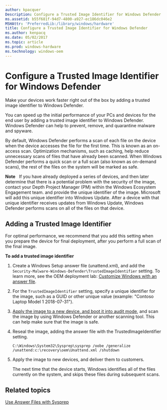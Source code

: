 ```yaml
---
author: kpacquer
Description: Configure a Trusted Image Identifier for Windows Defender
ms.assetid: b55f681f-94d7-4800-a927-ec186dc046e2
MSHAttr: 'PreferredLib:/library/windows/hardware'
title: Configure a Trusted Image Identifier for Windows Defender
ms.author: kenpacq
ms.date: 05/02/2017
ms.topic: article
ms.prod: windows-hardware
ms.technology: windows-oem
---
```


# Configure a Trusted Image Identifier for Windows Defender

Make your devices work faster right out of the box by adding a trusted image identifier to Windows Defender. 

You can speed up the initial performance of your PCs and devices for the end user by adding a trusted image identifier to Windows Defender. Windows Defender can help to prevent, remove, and quarantine malware and spyware.

By default, Windows Defender performs a scan of each file on the device when the device accesses the file for the first time. This is known as an on-access scan. Optimization mechanisms, such as caching, help reduce unnecessary scans of files that have already been scanned. When Windows Defender performs a quick scan or a full scan (also known as on-demand scans), the rest of the files on the system will be marked as safe.

**Note**  
If you have already deployed a series of devices, and then later determine that there is a potential problem with the security of the image, contact your Depth Project Manager (PM) within the Windows Ecosystem Engagement team. and provide the unique identifier of the image. Microsoft will add this unique identifier into Windows Update. After a device with that unique identifier receives updates from Windows Update, Windows Defender performs scans on all of the files on that device.

## <span id="Adding_a_Trusted_Image_Identifier"></span><span id="adding_a_trusted_image_identifier"></span><span id="ADDING_A_TRUSTED_IMAGE_IDENTIFIER"></span>Adding a Trusted Image Identifier

For optimal performance, we recommend that you add this setting when you prepare the device for final deployment, after you perform a full scan of the final image.

**To add a trusted image identifier**

1. Create a Windows Setup answer file (unattend.xml), and add the `Security-Malware-Windows-Defender\TrustedImageIdentifier` setting. To learn more, see the OEM deployment lab: [Customize Windows with an answer file](https://docs.microsoft.com/windows-hardware/manufacture/desktop/oem-deployment-of-windows-10-for-desktop-editions#customize-windows-with-an-answer-file).

2.  For the `TrustedImageIdentifier` setting, specify a unique identifier for the image, such as a GUID or other unique value (example: "Contoso Laptop Model 1 2018-07-31").

3. [Apply the image to a new device, and boot it into audit mode](https://docs.microsoft.com/en-us/windows-hardware/manufacture/desktop/oem-deployment-of-windows-10-for-desktop-editions#deploy-your-images-to-a-new-pc), and scan the image by using Windows Defender or another scanning tool. This can help make sure that the image is safe. 

4. Reseal the image, adding the answer file with the TrustedImageIdentifier setting.

   ```
   C:\Windows\System32\Sysprep\sysprep /oobe /generalize /unattend:c:\recovery\oem\Unattend.xml /shutdown
   ```

4. Apply the image to new devices, and deliver them to customers.

   The next time that the device starts, Windows identifies all of the files currently on the system, and skips these files during subsequent scans.

## <span id="related_topics"></span>Related topics

[Use Answer Files with Sysprep](use-answer-files-with-sysprep.md#bkmk_1)
